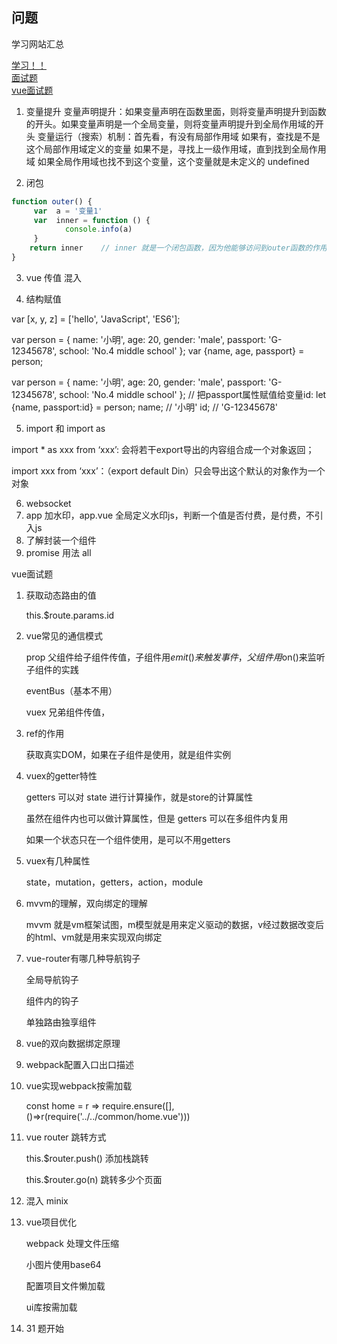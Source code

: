 ﻿## 问题

学习网站汇总

[学习！！](https://juejin.im/post/5d387f696fb9a07eeb13ea60#heading-13)  
[面试题](https://juejin.im/entry/5781b8db0a2b58005765e628)  
[vue面试题](https://juejin.im/post/5e649e3e5188252c06113021#heading-22)

1. 变量提升
变量声明提升：如果变量声明在函数里面，则将变量声明提升到函数的开头。如果变量声明是一个全局变量，则将变量声明提升到全局作用域的开头
变量运行（搜索）机制：首先看，有没有局部作用域
如果有，查找是不是这个局部作用域定义的变量
如果不是，寻找上一级作用域，直到找到全局作用域
如果全局作用域也找不到这个变量，这个变量就是未定义的 undefined

2. 闭包
```js
function outer() {
     var  a = '变量1'
     var  inner = function () {
            console.info(a)
     }
    return inner    // inner 就是一个闭包函数，因为他能够访问到outer函数的作用域
}
```

3. vue 传值 混入

4. 结构赋值 

var [x, y, z] = ['hello', 'JavaScript', 'ES6'];

var person = {
    name: '小明',
    age: 20,
    gender: 'male',
    passport: 'G-12345678',
    school: 'No.4 middle school'
};
var {name, age, passport} = person;

var person = {
    name: '小明',
    age: 20,
    gender: 'male',
    passport: 'G-12345678',
    school: 'No.4 middle school'
};
// 把passport属性赋值给变量id:
let {name, passport:id} = person;
name; // '小明'
id; // 'G-12345678'

5. import 和 import as

import * as xxx from ‘xxx’: 会将若干export导出的内容组合成一个对象返回；

import xxx from ‘xxx’：（export default Din）只会导出这个默认的对象作为一个对象

6. websocket
7. app 加水印，app.vue 全局定义水印js，判断一个值是否付费，是付费，不引入js
8. 了解封装一个组件
9. promise 用法 all



vue面试题

1. 获取动态路由的值

   this.$route.params.id

2. vue常见的通信模式

   prop 父组件给子组件传值，子组件用$emit()来触发事件，父组件用$on()来监听子组件的实践

   eventBus（基本不用）

   vuex 兄弟组件传值，

3. ref的作用

   获取真实DOM，如果在子组件是使用，就是组件实例
   
4. vuex的getter特性

   getters 可以对 state 进行计算操作，就是store的计算属性

   虽然在组件内也可以做计算属性，但是 getters 可以在多组件内复用

   如果一个状态只在一个组件使用，是可以不用getters

5. vuex有几种属性

   state，mutation，getters，action，module

6. mvvm的理解，双向绑定的理解

   mvvm 就是vm框架试图，m模型就是用来定义驱动的数据，v经过数据改变后的html、vm就是用来实现双向绑定

7. vue-router有哪几种导航钩子

   全局导航钩子

   组件内的钩子

   单独路由独享组件

8. vue的双向数据绑定原理

9. webpack配置入口出口描述

10. vue实现webpack按需加载

    const home = r => require.ensure([], ()=>r(require('../../common/home.vue')))

11. vue router 跳转方式

    this.$router.push() 添加栈跳转

    this.$router.go(n) 跳转多少个页面

12. 混入 minix

13. vue项目优化

    webpack 处理文件压缩

    小图片使用base64

    配置项目文件懒加载

    ui库按需加载

14.  31 题开始

